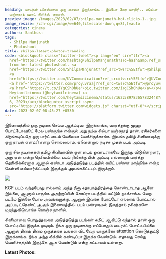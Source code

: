 ```yaml
---
heading: மாடர்ன் ட்ரெஸ்ஸுல ஒரு சைஸா இருந்தாங்க.. இப்போ வேற மாதிரி.. ஷில்பா
  மஞ்சுநாத் ஹாட் கிளிக்ஸ் வைரல்.
preview_image: /images/2023/02/07/shilpa-manjunath-hot-clicks-1-.jpg
image_resize: /cdn-cgi/image/w=640,fit=scale-down,q=80,f=auto
categories: cinema
authors: Santhosh
tags:
  - Shilpa Manjunath
  - Photoshoot
title: shilpa-latest-photos-trending
code: <blockquote class="twitter-tweet"><p lang="en" dir="ltr"><a
  href="https://twitter.com/hashtag/ShilpaManjunath?src=hash&amp;ref_src=twsrc%5Etfw">#ShilpaManjunath</a>
  from her latest photoshoot. <a
  href="https://twitter.com/ShilpaManjunat?ref_src=twsrc%5Etfw">@ShilpaManjunat</a>
  <a
  href="https://twitter.com/UVCommunication?ref_src=twsrc%5Etfw">@UVCommunication</a>
  <a href="https://twitter.com/proyuvraaj?ref_src=twsrc%5Etfw">@proyuvraaj</a>
  <a href="https://t.co/iYgCSh0hUe">pic.twitter.com/iYgCSh0hUe</a></p>&mdash;
  Heytamilcinema (@heytamilcinema) <a
  href="https://twitter.com/heytamilcinema/status/1622589783657832448?ref_src=twsrc%5Etfw">February
  6, 2023</a></blockquote> <script async
  src="https://platform.twitter.com/widgets.js" charset="utf-8"></script>
date: 2023-02-07 08:45:27 +0530
---
```



இணையத்தில் ஒரு நடிகை செம்ம ஆக்ட்டிவா இருக்காங்க, வாரத்துக்கு மூணு போட்டோஷூட் மேல பண்றாங்க என்றால் அது நம்ம சில்பா மஞ்சுநாத் தான். ரசிகர்களை கிற்ங்கடிப்பதே ஒரு பார்ட் டைம் வேலையா வெச்சிருக்காங்க. இவங்க தமிழ் சினிமாவுக்கு ஒரு ராயல் என்ட்ரி என்று சொல்லலாம். ஏனென்றால் நடிச்ச முதல் படம் அப்படி. 

ஒரு சில நடிகைகள் தமிழ் சினிமாவில் ஒன் டைம் ஒண்டராகவே இருந்து விடுகின்றனர், அது ஏன் என்று தெரியவில்லை. படம் ரிலீசுக்கு பின் அப்படி எல்லாரும் பார்த்து தெரிவிக்கிரனாக ஆனால் ஏண்டா அடுத்தடுத்த படத்தில் கமிட் பண்ண மாற்றீங்க என்ற கேள்வி எல்லார்கிட்டயும் இருக்கும் அவங்ககிட்டயும் இருக்கும்.

![](/images/2023/02/07/shilpa-manjunath-hot-clicks-2-.jpg)

KGF படம் வந்தபோது எல்லாம் அந்த ரீனா கதாபாத்திரத்தை கொண்டாடாத ஆளே இல்லை, ஆனால் பாருங்க அதற்குப்பின் கோப்ரா படத்தில் மட்டும் நடிச்சாங்க. வேற படமே இல்லை போல அவங்களுக்கு. ஆனால் இவங்க போட்டோ எல்லாம் போட்டால் அப்படி ட்ரெண்ட் ஆகும் இணையத்தில். படம் பண்ணாமல் இருந்தால் ரசிகர்களே மறந்துவிடுவாங்க கொஞ்ச நாளில்.

சினிமாவை பொறுத்தவரை அடுத்தடுத்து படங்கள் கமிட் ஆகிட்டு வந்தால் தான் ஒரு போட்டியில் இருக்க முடியும். நீங்க ஒரு நடிகைக்கு எப்போதும் டைரக்ட் போட்டியில்லை ஆனால் தினம் தினம் ஒருத்தங்க உங்கள விட வேற யாருக்கோ attention கொடுத்துட்டு இருக்காங்க. நீங்க அந்த லீக்கில் கண்டிப்பா இருக்க வேண்டும். எதாவது செய்து வெளிச்சத்தில் இருந்தே ஆக வேண்டும் என்ற கட்டாயம் உள்ளது. 

**Latest Photos:**